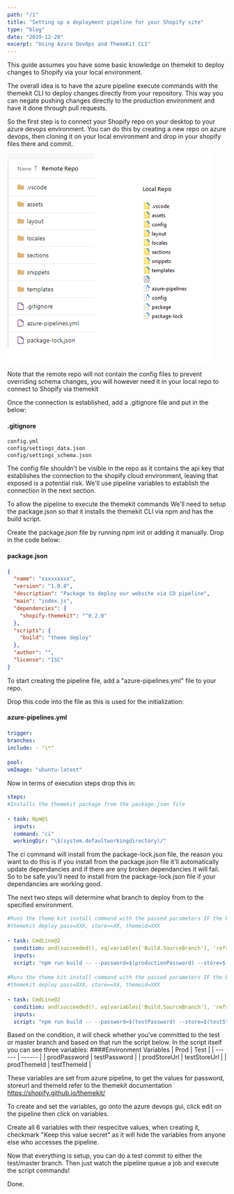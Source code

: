 ```yaml
---
path: "/1"
title: "Setting up a deployment pipeline for your Shopify site"
type: "blog"
date: "2019-12-28"
excerpt: "Using Azure DevOps and ThemeKit CLI"
---
```


This guide assumes you have some basic knowledge on themekit to deploy changes to Shopify via your local environment.

The overall idea is to have the azure pipeline execute commands with the themekit CLI to deploy changes directly from your repository. This way you can negate pushing changes directly to the production environment and have it done through pull requests.

So the first step is to connect your Shopify repo on your desktop to your azure devops environment. You can do this by creating a new repo on azure devops, then cloning it on your local environment and drop in your shopify files there and commit.

![Repo](./repo.png)

Note that the remote repo will not contain the config files to prevent overriding schema changes, you will however need it in your local repo to connect to Shopify via themekit

Once the connection is established, add a .gitignore file and put in the below:

#### .gitignore

```git
config.yml
config/settings_data.json
config/settings_schema.json
```

The config file shouldn't be visible in the repo as it contains the api key that establishes the connection to the shopify cloud environment, leaving that exposed is a potential risk. We'll use pipeline variables to establish the connection in the next section.

To allow the pipeline to execute the themekit commands We'll need to setup the package.json so that it installs the themekit CLI via npm and has the build script.

Create the package.json file by running npm init or adding it manually. Drop in the code below:

#### package.json

```json
{
  "name": "xxxxxxxxx",
  "version": "1.0.0",
  "description": "Package to deploy our website via CD pipeline",
  "main": "index.js",
  "dependencies": {
    "shopify-themekit": "^0.2.0"
  },
  "scripts": {
    "build": "theme deploy"
  },
  "author": "",
  "license": "ISC"
}
```

To start creating the pipeline file, add a "azure-pipelines.yml" file to your repo.

Drop this code into the file as this is used for the initialization:

#### azure-pipelines.yml

```yml
trigger:
branches:
include: - "\*"

pool:
vmImage: "ubuntu-latest"
```

Now in terms of execution steps drop this in:

```yml
steps:
#Installs the themekit package from the package.json file

- task: Npm@1
  inputs:
  command: "ci"
  workingDir: "\$(system.defaultworkingdirectory)/"
```

The ci command will install from the package-lock.json file, the reason you want to do this is if you install from the package.json file it'll automatically update dependancies and if there are any broken dependancies it will fail. So to be safe you'll need to install from the package-lock.json file if your dependancies are working good.

The next two steps will determine what branch to deploy from to the specified environment.

```yml
#Runs the theme kit install command with the passed parameters IF the branch committed to is Master
#themekit deploy pass=XXX, store==XX, themeid=XXX

- task: CmdLine@2
  condition: and(succeeded(), eq(variables['Build.SourceBranch'], 'refs/heads/master'))
  inputs:
  script: "npm run build -- --password=$(productionPassword) --store=$(productionStoreUrl) --themeid=\$(productionThemeId)"

#Runs the theme kit install command with the passed parameters IF the branch committed to is Test
#themekit deploy pass=XXX, store==XX, themeid=XXX

- task: CmdLine@2
  condition: and(succeeded(), eq(variables['Build.SourceBranch'], 'refs/heads/test'))
  inputs:
  script: "npm run build -- --password=$(testPassword) --store=$(testStoreUrl) --themeid=\$(testThemeId)"
```

Based on the condition, it will check whether you've committed to the test or master branch and based on that run the script below. In the script itself you can see three variables:
####Environment Variables
| Prod | Test |
| ------ | ------ |
| prodPassword | testPassword |
| prodStoreUrl | testStoreUrl |
| prodThemeId | testThemeId |

These variables are set from azure pipeline, to get the values for password, storeurl and themeId refer to the themekit documentation https://shopify.github.io/themekit/

To create and set the variables, go onto the azure devops gui, click edit on the pipeline then click on variables.

Create all 6 variables with their respecitve values, when creating it, checkmark "Keep this value secret" as it will hide the variables from anyone else who accesses the pipeline.

Now that everything is setup, you can do a test commit to either the test/master branch. Then just watch the pipeline queue a job and execute the script commands!

Done.
